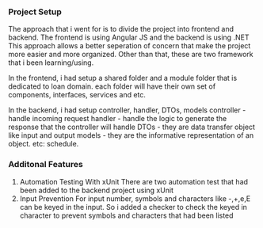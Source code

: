 ### **Project Setup**

The approach that i went for is to divide the project into frontend and backend.
The frontend is using Angular JS and the backend is using .NET
This approach allows a better seperation of concern that make the project more easier and more organized.
Other than that, these are two framework that i been learning/using.

In the frontend, i had setup a shared folder and a module folder that is dedicated to loan domain.
each folder will have their own set of components, interfaces, services and etc.

In the backend, i had setup controller, handler, DTOs, models
controller - handle incoming request
handler - handle the logic to generate the response that the controller will handle
DTOs - they are data transfer object like input and output
models - they are the informative representation of an object. etc: schedule.

### **Additonal Features**

1. Automation Testing With xUnit
   There are two automation test that had been added to the backend project using xUnit
2. Input Prevention
   For input number, symbols and characters like -,+,e,E can be keyed in the input. 
   So i added a checker to check the keyed in character to prevent symbols and characters that had been listed 